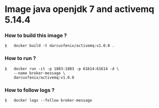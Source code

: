 # Image java openjdk 7 and activemq 5.14.4

### How to build this image ?

```
$   docker build -t darcusfenix/activemq:v1.0.0 .
```

### How to run ?

```
$   docker run -it -p 1883:1883 -p 61614:61614 -d \
    --name broker-message \
    darcusfenix/activemq:v1.0.0
```

### How to follow logs ?

```
$   docker logs --follow broker-message
```
